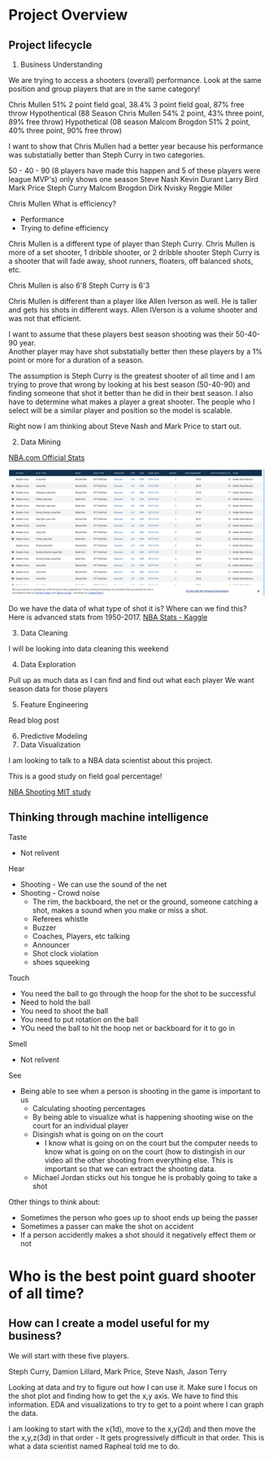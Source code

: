 # Project Overview 

## Project lifecycle 

1. Business Understanding

We are trying to access a shooters (overall) performance.  Look at the same position and group players that are in the same category! 

Chris Mullen
51% 2 point field goal, 38.4% 3 point field goal, 87% free throw
Hypothentical (88 Season Chris Mullen 54% 2 point, 43% three point, 89% free throw) 
Hypothetical  (08 season Malcom Brogdon 51% 2 point, 40% three point, 90% free throw)

I want to show that Chris Mullen had a better year because his performance was substatially better than Steph Curry in two categories. 

50 - 40 - 90 (8 players have made this happen and 5 of these players were league MVP's) only shows one season
Steve Nash 
Kevin Durant 
Larry Bird 
Mark Price 
Steph Curry 
Malcom Brogdon 
Dirk Nvisky 
Reggie Miller

Chris Mullen
What is efficiency?
- Performance 
- Trying to define efficiency

Chris Mullen is a different type of player than Steph Curry.
Chris Mullen is more of a set shooter, 1 dribble shooter, or 2 dribble shooter 
Steph Curry is a shooter that will fade away, shoot runners, floaters, off balanced shots, etc. 

Chris Mullen is also 6'8
Steph Curry is 6'3

Chris Mullen is different than a player like Allen Iverson as well. 
He is taller and gets his shots in different ways. 
Allen IVerson is a volume shooter and was not that efficient.  

I want to assume that these players best season shooting was their 50-40-90 year.  
Another player may have shot substatially better then these players by a 1% point or more for a duration of a season. 

The assumption is Steph Curry is the greatest shooter of all time and I am trying to prove that wrong by looking at his best season (50-40-90) and finding someone that shot it better than he did in their best season.  I also have to determine what makes a player a great shooter.  The people who I select will be a similar player and position so the model is scalable.

Right now I am thinking about Steve Nash and Mark Price to start out. 


2. Data Mining 

[NBA.com Official Stats](https://stats.nba.com/events/?flag=3&CFID=33&CFPARAMS=2019-20&PlayerID=201939&ContextMeasure=FGA&Season=2019-20&section=player&sct=hex)

![alt text](https://github.com/rashadwest/rashadwest.github.io/blob/master/_posts/Screen%20Shot%202020-07-10%20at%2011.51.55%20AM.png)

Do we have the data of what type of shot it is?  Where can we find this?
Here is advanced stats from 1950-2017. 
[NBA Stats - Kaggle](https://www.kaggle.com/drgilermo/nba-players-stats?select=Seasons_Stats.csv)

3. Data Cleaning 

I will be looking into data cleaning this weekend

4. Data Exploration

Pull up as much data as I can find and find out what each player 
We want season data for those players 

5. Feature Engineering 

Read blog post

6. Predictive Modeling 
7. Data Visualization 

I am looking to talk to a NBA data scientist about this project.

This is a good study on field goal percentage!

[NBA Shooting MIT study](http://www.sloansportsconference.com/wp-content/uploads/2014/02/2014-SSAC-Quantifying-Shot-Quality-in-the-NBA.pdf)

## Thinking through machine intelligence

Taste
- Not relivent 

Hear
- Shooting - We can use the sound of the net 
- Shooting - Crowd noise 
  - The rim, the backboard, the net or the ground, someone catching a shot, makes a sound when you make or miss a shot.
  - Referees whistle 
  - Buzzer 
  - Coaches, Players, etc talking 
  - Announcer 
  - Shot clock violation 
  - shoes squeeking 

Touch 
- You need the ball to go through the hoop for the shot to be successful
 - Need to hold the ball 
 - You need to shoot the ball 
 - You need to put rotation on the ball 
 - YOu need the ball to hit the hoop net or backboard for it to go in 
 
Smell 
- Not relivent  

See
- Being able to see when a person is shooting in the game is important to us
  - Calculating shooting percentages 
  - By being able to visualize what is happening shooting wise on the court for an individual player 
  - Disingish what is going on on the court
    - I know what is going on on the court but the computer needs to know what is going on on the court (how to distingish in our video all the other shooting from everything else.  This is important so that we can extract the shooting data. 
  - Michael Jordan sticks out his tongue he is probably going to take a shot

Other things to think about:
- Sometimes the person who goes up to shoot ends up being the passer
- Sometimes a passer can make the shot on accident
- If a person accidently makes a shot should it negatively effect them or not

# Who is the best point guard shooter of all time?
## How can I create a model useful for my business?

We will start with these five players.

Steph Curry, Damion Lillard, Mark Price, Steve Nash, Jason Terry

Looking at data and try to figure out how I can use it.  Make sure I focus on the shot plot and finding how to get the x,y axis.  We have to find this information. 
EDA and visualizations to try to get to a point where I can graph the data.  

I am looking to start with the x(1d), move to the x,y(2d) and then move the the x,y,z(3d) in that order - It gets progressively difficult in that order.  This is what a data scientist named Rapheal told me to do.  

